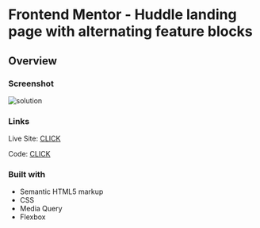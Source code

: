# Frontend Mentor - Huddle landing page with alternating feature blocks

## Overview

### Screenshot

![solution](https://g)

### Links

 Live Site: [CLICK](https://patrick-selin.github.io/Huddle-landing-page-with-alternating-feature-blocks/)

 Code: [CLICK](https://github.com/patrick-selin/Huddle-landing-page-with-alternating-feature-blocks.git)

### Built with

- Semantic HTML5 markup
- CSS
- Media Query
- Flexbox


